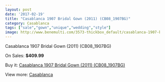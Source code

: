 ```yaml
---
layout: post
date: '2017-02-19'
title: "Casablanca 1907 Bridal Gown (2011) (CB08_1907BG)"
category: Casablanca
tags: ["sale","gown","unique","wedding","style"]
image: http://www.benemulti.com/3573-thickbox_default/casablanca-1907-bridal-gown-2011-cb081907bg.jpg
---
```

Casablanca 1907 Bridal Gown (2011) (CB08_1907BG)

On Sales: **$409.99**
<a href="https://www.benemulti.com/en/casablanca/1382-casablanca-1907-bridal-gown-2011-cb081907bg.html"><amp-img layout="responsive" width="600" height="600" src="//www.benemulti.com/3573-thickbox_default/casablanca-1907-bridal-gown-2011-cb081907bg.jpg" alt="Casablanca 1907 Bridal Gown (2011) (CB08_1907BG) 0" /></a>
<a href="https://www.benemulti.com/en/casablanca/1382-casablanca-1907-bridal-gown-2011-cb081907bg.html"><amp-img layout="responsive" width="600" height="600" src="//www.benemulti.com/3575-thickbox_default/casablanca-1907-bridal-gown-2011-cb081907bg.jpg" alt="Casablanca 1907 Bridal Gown (2011) (CB08_1907BG) 1" /></a>
<a href="https://www.benemulti.com/en/casablanca/1382-casablanca-1907-bridal-gown-2011-cb081907bg.html"><amp-img layout="responsive" width="600" height="600" src="//www.benemulti.com/3574-thickbox_default/casablanca-1907-bridal-gown-2011-cb081907bg.jpg" alt="Casablanca 1907 Bridal Gown (2011) (CB08_1907BG) 2" /></a>

Buy it: [Casablanca 1907 Bridal Gown (2011) (CB08_1907BG)](https://www.benemulti.com/en/casablanca/1382-casablanca-1907-bridal-gown-2011-cb081907bg.html "Casablanca 1907 Bridal Gown (2011) (CB08_1907BG)")

View more: [Casablanca](https://www.benemulti.com/en/18-casablanca "Casablanca")